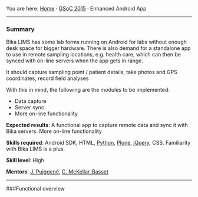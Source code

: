 You are here: [Home](https://github.com/bikalabs/Bika-LIMS/wiki) · [GSoC 2015](https://github.com/bikalabs/Bika-LIMS/wiki/GSoC-2015) · Enhanced Android App
***

### Summary

Bika LIMS has some lab forms running on Android for labs without enough desk space for bigger hardware. There is also demand for a standalone app to use in remote sampling locations, e.g. health care, which can then be synced with on-line servers when the app gets in range. 

It should capture sampling point / patient details, take photos and GPS coordinates, record field analyses

With this in mind, the following are the modules to be implemented:

- Data capture
- Server sync
- More on-line functionality

**Expected results**: A functional app to capture remote data and sync it with Bika servers. More on-line functionality 

**Skills required**: Android SDK, HTML, [Python](http://python.org), [Plone](http://plone.org), [jQuery](http://www.jquery.com), CSS. Familiarity with Bika LIMS is a plus.

**Skill level**: High

**Mentors**: [J. Puiggené](http://github.com/xispa), [C. McKellar-Basset](http://github.com/rockfruit)

***

###Functional overview
